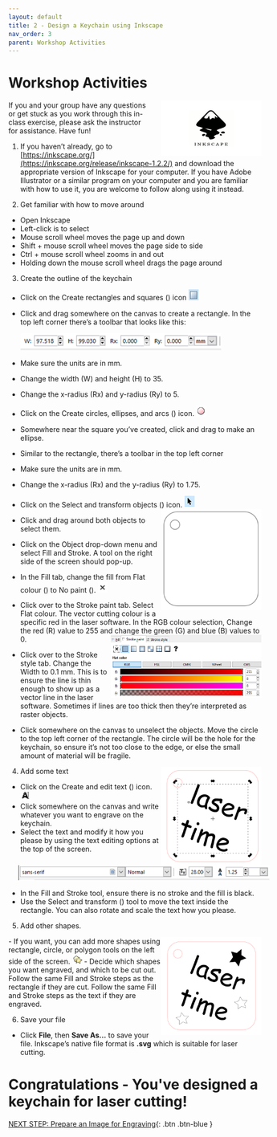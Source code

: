 ```yaml
---
layout: default
title: 2 - Design a Keychain using Inkscape
nav_order: 3
parent: Workshop Activities
---
```

# Workshop Activities
<img src="images/act2/inkscape-logo.png" style="margin-left:20px; float:right;width:200px;" alt="inkscape logo">
If you and your group have any questions or get stuck as you work through this in-class exercise, please ask the instructor for assistance.  Have fun!

1. If you haven’t already, go to [https://inkscape.org/](https://inkscape.org/release/inkscape-1.2.2/) and download the appropriate version of Inkscape for your computer. If you have Adobe Illustrator or a similar program on your computer and you are familiar with how to use it, you are welcome to follow along using it instead. 

2. Get familiar with how to move around
 - Open Inkscape
 - Left-click is to select
 - Mouse scroll wheel moves the page up and down
 - Shift + mouse scroll wheel moves the page side to side
 - Ctrl + mouse scroll wheel zooms in and out
 - Holding down the mouse scroll wheel drags the page around
    
3. Create the outline of the keychain
 - Click on the Create rectangles and squares () icon  <img src="images/act2/act2-02.png" style="width:20px;" alt="square">
 - Click and drag somewhere on the canvas to create a rectangle. In the top left corner there’s a toolbar that looks like this:

    <img src="images/act2/act2-03.png" style="width:400px;" alt="menu">
 - Make sure the units are in mm.
 - Change the width (W) and height (H) to 35. 
 - Change the x-radius (Rx) and y-radius (Ry) to 5.
 - Click on the Create circles, ellipses, and arcs () icon. <img src="images/act2/act2-04.png" style="width:20px;" alt="circle">
 - Somewhere near the square you’ve created, click and drag to make an ellipse.
 - Similar to the rectangle, there’s a toolbar in the top left corner 
 - Make sure the units are in mm.
 - Change the x-radius (Rx) and the y-radius (Ry) to 1.75.
 - Click on the Select and transform objects () icon. <img src="images/act2/act2-05.png" style="width:20px;" alt="square">  <img src="images/act2/act2-06.png" style="width:200px; float:right;" alt="objects">
 - Click and drag around both objects to select them.
 - Click on the Object drop-down menu and select Fill and Stroke. A tool on the right side of the screen should pop-up.  
 - In the Fill tab, change the fill from Flat colour () to No paint (). <img src="images/act2/act2-07.png" style="width:20px;" alt="objects">
 - Click over to the Stroke paint tab. Select Flat colour. The vector cutting colour is a specific red in the laser software. In the RGB colour selection, Change the red (R) value to 255 and change the green (G) and blue (B) values to 0. <img src="images/act2/act2-08.png" style="width:300px; float:right;" alt="objects">
 - Click over to the Stroke style tab. Change the Width to 0.1 mm. This is to ensure the line is thin enough to show up as a vector line in the laser software. Sometimes if lines are too thick then they’re interpreted as raster objects.
 - Click somewhere on the canvas to unselect the objects. Move the circle to the top left corner of the rectangle. The circle will be the hole for the keychain, so ensure it’s not too close to the edge, or else the small amount of material will be fragile. 

4. Add some text 
   <img src="images/act2/act2-12.png" style="width:200px; float:right;" alt="objects">
 - Click on the Create and edit text () icon. <img src="images/act2/act2-10.png" style="width:20px;" alt="objects">
 - Click somewhere on the canvas and write whatever you want to engrave on the keychain. 
 - Select the text and modify it how you please by using the text editing options at the top of the screen.

 <img src="images/act2/act2-11.png" style="margin-left:20px; width:500px;" alt="objects">

 - In the Fill and Stroke tool, ensure there is no stroke and the fill is black.
 - Use the Select and transform () tool to move the text inside the rectangle. You can also rotate and scale the text how you please. 

5. Add other shapes. 
 <img src="images/act2/act2-14.png" style="width:200px; float:right;" alt="objects">
 - If you want, you can add more shapes using rectangle, circle, or polygon tools on the left side of the screen. <img src="images/act2/act2-13.png" style="width:20px;" alt="objects">
 - Decide which shapes you want engraved, and which to be cut out. Follow the same Fill and Stroke steps as the rectangle if they are cut. Follow the same Fill and Stroke steps as the text if they are engraved.

6. Save your file
 - Click **File**, then **Save As…** to save your file. Inkscape’s native file format is **.svg** which is suitable for laser cutting. 

# Congratulations - You've designed a keychain for laser cutting!


[NEXT STEP: Prepare an Image for Engraving](3-Engraving.html){: .btn .btn-blue }